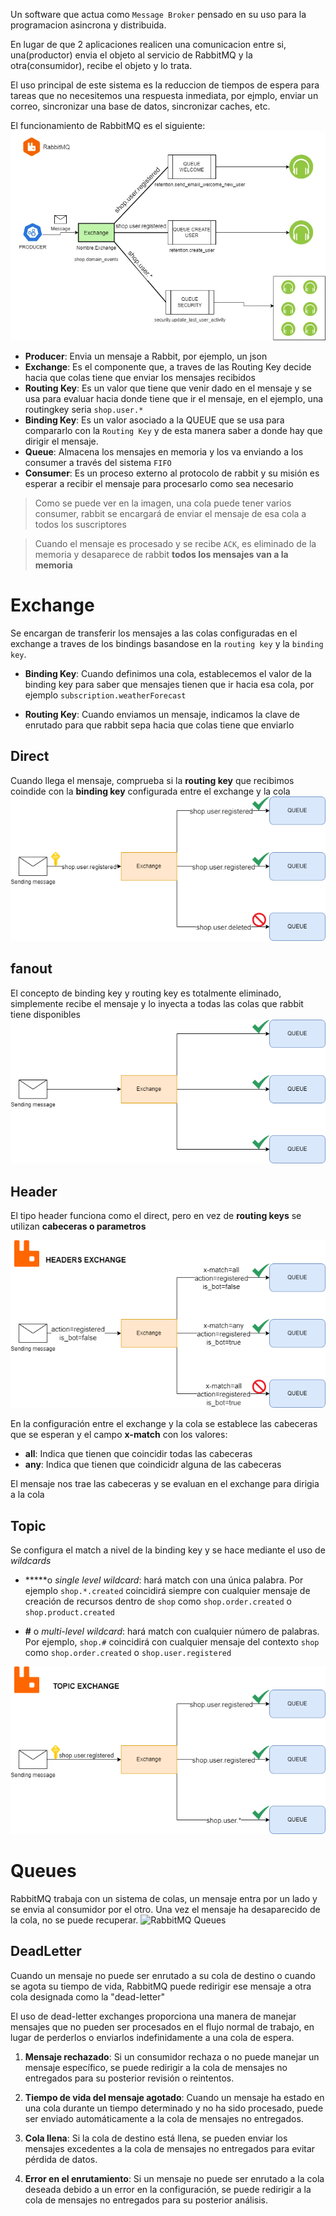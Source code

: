 Un software que actua como `Message Broker` pensado en su uso para la programacion asincrona y distribuida.

En lugar de que 2 aplicaciones realicen una comunicacion entre si, una(productor) envia el objeto al servicio de RabbitMQ y la otra(consumidor), recibe el objeto y lo trata.

El uso principal de este sistema es la reduccion de tiempos de espera para tareas que no necesitemos una respuesta inmediata, por ejmplo, enviar un correo, sincronizar una base de datos, sincronizar caches, etc.


El funcionamiento de RabbitMQ es el siguiente:
![RabbitMQ general](.img/RabbitMQ.webp)

- **Producer**: Envia un mensaje a Rabbit, por ejemplo, un json
- **Exchange**: Es el componente que, a traves de las Routing Key decide hacia que colas tiene que enviar los mensajes recibidos
- **Routing Key**: Es un valor que tiene que venir dado en el mensaje y se usa para evaluar hacia donde tiene que ir el mensaje, en el ejemplo, una routingkey seria `shop.user.*`
- **Binding Key**: Es un valor asociado a la QUEUE que se usa para compararlo con la `Routing Key` y de esta manera saber a donde hay que dirigir el mensaje.
- **Queue**: Almacena los mensajes en memoria y los va enviando a los consumer a través del sistema `FIFO`
- **Consumer**: Es un proceso externo al protocolo de rabbit y su misión es esperar a recibir el mensaje para procesarlo como sea necesario

> Como se puede ver en la imagen, una cola puede tener varios consumer, rabbit se encargará de enviar el mensaje de esa cola a todos los suscriptores

> Cuando el mensaje es procesado y se recibe `ACK`, es eliminado de la memoria y desaparece de rabbit **todos los mensajes van a la memoria**


# Exchange
Se encargan de transferir los mensajes a las colas configuradas en el exchange a traves de los bindings basandose en la `routing key` y la `binding key`.

- **Binding Key**: Cuando definimos una cola, establecemos el valor de la binding key para saber que mensajes tienen que ir hacia esa cola, por ejemplo `subscription.weatherForecast`

- **Routing Key**: Cuando enviamos un mensaje, indicamos la clave de enrutado para que rabbit sepa hacia que colas tiene que enviarlo

## Direct
Cuando llega el mensaje, comprueba si la **routing key** que recibimos coindide con la **binding key** configurada entre el exchange y la cola
![RabbitMQ Exchange Direct](.img/rabbit_exchange_direct.png)

## fanout
El concepto de binding key y routing key es totalmente eliminado, simplemente recibe el mensaje y lo inyecta a todas las colas que rabbit tiene disponibles
![RabbitMQ Exchange Direct](.img/rabbit_exchange_fanout.png)

## Header
El tipo header funciona como el direct, pero en vez de **routing keys** se utilizan **cabeceras o parametros**

![RabbitMQ Exchange Direct](.img/rabbit_exchange_header.png)

En la configuración entre el exchange y la cola se establece las cabeceras que se esperan y  el campo **x-match** con los valores:
- **all**: Indica que tienen que coincidir todas las cabeceras
- **any**: Indica que tienen que coindicidr alguna de las cabeceras

El mensaje nos trae las cabeceras y se evaluan en el exchange para dirigia a la cola

## Topic
Se configura el match a nivel de la binding key y se hace mediante el uso de *wildcards*

- **\***o *single level wildcard*: hará match con una única palabra. Por ejemplo `shop.*.created` coincidirá siempre con cualquier mensaje de creación de recursos dentro de `shop` como `shop.order.created` o `shop.product.created`

- **#** o *multi-level wildcard*: hará match con cualquier número de palabras. Por ejemplo, `shop.#` coincidirá con cualquier mensaje del contexto `shop` como `shop.order.created` o `shop.user.registered`

![RabbitMQ Exchange Topic](.img/rabbit_exchange_topic.png)

# Queues
RabbitMQ trabaja con un sistema de colas, un mensaje entra por un lado y se envia al consumidor por el otro. Una vez el mensaje ha desaparecido de la cola, no se puede recuperar.
![RabbitMQ Queues](.img/rabbit_queues.png)

## DeadLetter
Cuando un mensaje no puede ser enrutado a su cola de destino o cuando se agota su tiempo de vida, RabbitMQ puede redirigir ese mensaje a otra cola designada como la "dead-letter"

El uso de dead-letter exchanges proporciona una manera de manejar mensajes que no pueden ser procesados en el flujo normal de trabajo, en lugar de perderlos o enviarlos indefinidamente a una cola de espera.

1. **Mensaje rechazado**: Si un consumidor rechaza o no puede manejar un mensaje específico, se puede redirigir a la cola de mensajes no entregados para su posterior revisión o reintentos.

2. **Tiempo de vida del mensaje agotado**: Cuando un mensaje ha estado en una cola durante un tiempo determinado y no ha sido procesado, puede ser enviado automáticamente a la cola de mensajes no entregados.

3. **Cola llena**: Si la cola de destino está llena, se pueden enviar los mensajes excedentes a la cola de mensajes no entregados para evitar pérdida de datos.

4. **Error en el enrutamiento**: Si un mensaje no puede ser enrutado a la cola deseada debido a un error en la configuración, se puede redirigir a la cola de mensajes no entregados para su posterior análisis.
